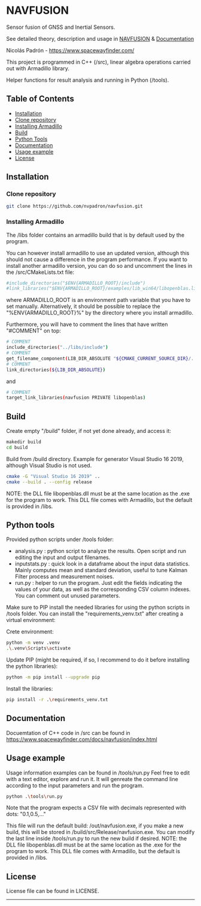 # NAVFUSION

Sensor fusion of GNSS and Inertial Sensors.

See detailed theory, description and usage in [NAVFUSION](https://spacewayfinder.com/software/navfusion/) & [Documentation](https://www.spacewayfinder.com/docs/navfusion/index.html)

Nicolás Padrón - https://www.spacewayfinder.com/

This project is programmed in C++ (/src), linear algebra operations carried out with Armadillo library.

Helper functions for result analysis and running in Python (/tools).

## Table of Contents

- [Installation](#installation)
- [Clone repository](#clone-repository)
- [Installing Armadillo](#installing-armadillo)
- [Build](#build)
- [Python Tools](#python-tools)
- [Documentation](#documentation)
- [Usage example](#usage-example)
- [License](#license)

## Installation

### Clone repository
```bash
git clone https://github.com/nvpadron/navfusion.git
```

### Installing Armadillo
The /libs folder contains an armadillo build that is by default used by the program.

You can however install armadillo to use an updated version, although this should not cause a difference in the program performance.
If you want to install another armadillo version, you can do so and uncomment the lines in the /src/CMakeLists.txt file:
```bash
#include_directories("$ENV{ARMADILLO_ROOT}/include")
#link_libraries("$ENV{ARMADILLO_ROOT}/examples/lib_win64/libopenblas.lib")
```
where ARMADILLO_ROOT is an environment path variable that you have to set manually. Alternatively, it should be possible to replace the "%ENV{ARMADILLO_ROOT}%" by the directory where you install armadillo.

Furthermore, you will have to comment the lines that have written "#COMMENT" on top:
```bash
# COMMENT
include_directories("../libs/include")
# COMMENT
get_filename_component(LIB_DIR_ABSOLUTE "${CMAKE_CURRENT_SOURCE_DIR}/../libs" ABSOLUTE)
# COMMENT
link_directories(${LIB_DIR_ABSOLUTE})
```
and
```bash
# COMMENT
target_link_libraries(navfusion PRIVATE libopenblas)
```

## Build
Create empty "/build" folder, if not yet done already, and access it:
```bash
makedir build
cd build
```
Build from /build directory. Example for generator Visual Studio 16 2019, although Visual Studio is not used.
```bash
cmake -G "Visual Studio 16 2019" ..
cmake --build . --config release
```
NOTE: the DLL file libopenblas.dll must be at the same location as the .exe for the program to work. This DLL file comes with Armadillo, but the default is provided in /libs.

## Python tools
Provided python scripts under /tools folder:
* analysis.py : python script to analyze the results. Open script and run editing the input and output filenames.
* inputstats.py : quick look in a dataframe about the input data statistics. Mainly computes mean and standard deviation, useful to tune Kalman Filter process and measurement noises.
* run.py : helper to run the program. Just edit the fields indicating the values of your data, as well as the corresponding CSV column indexes. You can comment out unused parameters.

Make sure to PIP install the needed libraries for using the python scripts in /tools folder. You can install the "requirements_venv.txt" after creating a virtual environment:

Crete environment:
```bash
python -m venv .venv
.\.venv\Scripts\activate
```
Update PIP (might be required, if so, I recommend to do it before installing the python libraries):
```bash
python -m pip install --upgrade pip
```
Install the libraries:
```bash
pip install -r .\requirements_venv.txt
```

## Documentation
Docuemtation of C++ code in /src can be found in https://www.spacewayfinder.com/docs/navfusion/index.html

## Usage example
Usage information examples can be found in /tools/run.py
Feel free to edit with a text editor, explore and run it. It will genreate the command line according to the input parameters and run the program.
```bash
python .\tools\run.py
```

Note that the program expects a CSV file with decimals represented with dots: "0.1,0.5,…"

This file will run the default build: /out/navfusion.exe, if you make a new build, this will be stored in /build/src/Release/navfusion.exe. You can modify the last line inside /tools/run.py to run the new build if desired.
NOTE: the DLL file libopenblas.dll must be at the same location as the .exe for the program to work. This DLL file comes with Armadillo, but the default is provided in /libs.

## License
License file can be found in LICENSE.

------------------------
